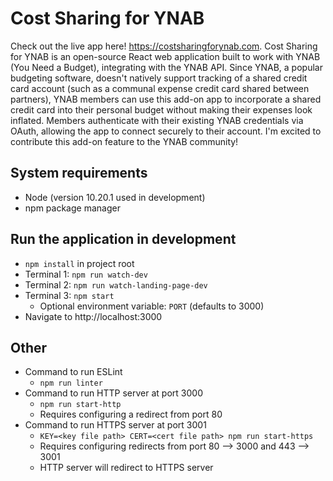 # Cost Sharing for YNAB
Check out the live app here! https://costsharingforynab.com. Cost Sharing for YNAB is an open-source React web application built to work with YNAB (You Need a Budget), integrating with the YNAB API. Since YNAB, a popular budgeting software, doesn't natively support tracking of a shared credit card account (such as a communal expense credit card shared between partners), YNAB members can use this add-on app to incorporate a shared credit card into their personal budget without making their expenses look inflated. Members authenticate with their existing YNAB credentials via OAuth, allowing the app to connect securely to their account. I'm excited to contribute this add-on feature to the YNAB community!

## System requirements
  - Node (version 10.20.1 used in development)
  - npm package manager

## Run the application in development
  - `npm install` in project root
  - Terminal 1: `npm run watch-dev`
  - Terminal 2: `npm run watch-landing-page-dev`
  - Terminal 3: `npm start`
    - Optional environment variable: `PORT` (defaults to 3000)
  - Navigate to http://localhost:3000

## Other
  - Command to run ESLint
    - `npm run linter`
  - Command to run HTTP server at port 3000
    - `npm run start-http`
    - Requires configuring a redirect from port 80
  - Command to run HTTPS server at port 3001
    - `KEY=<key file path> CERT=<cert file path> npm run start-https`
    - Requires configuring redirects from port 80 --> 3000 and 443 --> 3001
    - HTTP server will redirect to HTTPS server